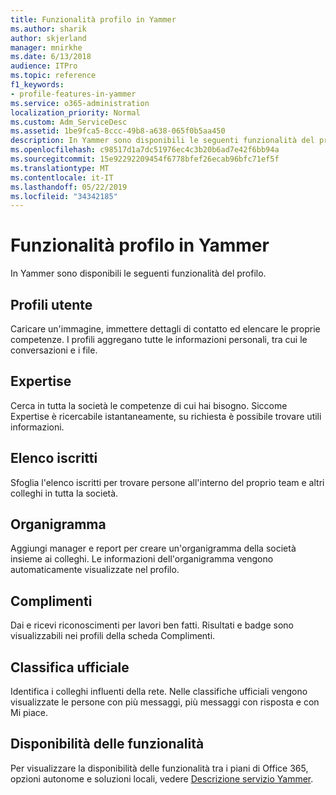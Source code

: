 ```yaml
---
title: Funzionalità profilo in Yammer
ms.author: sharik
author: skjerland
manager: mnirkhe
ms.date: 6/13/2018
audience: ITPro
ms.topic: reference
f1_keywords:
- profile-features-in-yammer
ms.service: o365-administration
localization_priority: Normal
ms.custom: Adm_ServiceDesc
ms.assetid: 1be9fca5-8ccc-49b8-a638-065f0b5aa450
description: In Yammer sono disponibili le seguenti funzionalità del profilo.
ms.openlocfilehash: c98517d1a7dc51976ec4c3b20b6ad7e42f6bb94a
ms.sourcegitcommit: 15e92292209454f6778bfef26ecab96bfc71ef5f
ms.translationtype: MT
ms.contentlocale: it-IT
ms.lasthandoff: 05/22/2019
ms.locfileid: "34342185"
---
```

# <a name="profile-features-in-yammer"></a>Funzionalità profilo in Yammer

In Yammer sono disponibili le seguenti funzionalità del profilo.
  
## <a name="user-profiles"></a>Profili utente
<a name="bkmk_UserProfiles"> </a>

Caricare un'immagine, immettere dettagli di contatto ed elencare le proprie competenze. I profili aggregano tutte le informazioni personali, tra cui le conversazioni e i file.
  
## <a name="expertise"></a>Expertise
<a name="bkmk_Expertise"> </a>

Cerca in tutta la società le competenze di cui hai bisogno. Siccome Expertise è ricercabile istantaneamente, su richiesta è possibile trovare utili informazioni.
  
## <a name="member-directory"></a>Elenco iscritti
<a name="bkmk_MemberDirectory"> </a>

Sfoglia l'elenco iscritti per trovare persone all'interno del proprio team e altri colleghi in tutta la società.
  
## <a name="org-chart"></a>Organigramma
<a name="bkmk_OrgChart"> </a>

Aggiungi manager e report per creare un'organigramma della società insieme ai colleghi. Le informazioni dell'organigramma vengono automaticamente visualizzate nel profilo.
  
## <a name="praise"></a>Complimenti
<a name="bkmk_Praise"> </a>

Dai e ricevi riconoscimenti per lavori ben fatti. Risultati e badge sono visualizzabili nei profili della scheda Complimenti.
  
## <a name="leaderboards"></a>Classifica ufficiale
<a name="bkmk_Leaderboards"> </a>

Identifica i colleghi influenti della rete. Nelle classifiche ufficiali vengono visualizzate le persone con più messaggi, più messaggi con risposta e con Mi piace.
  
## <a name="feature-availability"></a>Disponibilità delle funzionalità
<a name="bkmk_Leaderboards"> </a>

Per visualizzare la disponibilità delle funzionalità tra i piani di Office 365, opzioni autonome e soluzioni locali, vedere [Descrizione servizio Yammer](yammer-service-description.md).
  

